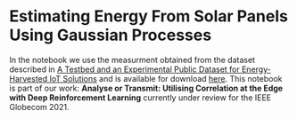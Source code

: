 
# Estimating Energy From Solar Panels Using Gaussian Processes

In the notebook we use the measurment obtained from the dataset described in [A Testbed and an Experimental Public Dataset for Energy-Harvested IoT Solutions](https://www.researchgate.net/publication/337362922_A_Testbed_and_an_Experimental_Public_Dataset_for_Energy-Harvested_IoT_Solutions) and is available for download [here](https://github.com/UCLM-ARCO/energy-harvesting-dataset). This notebook is part of our work: **Analyse or Transmit: Utilising Correlation at the Edge with Deep Reinforcement Learning** currently under review for the IEEE Globecom 2021. 
